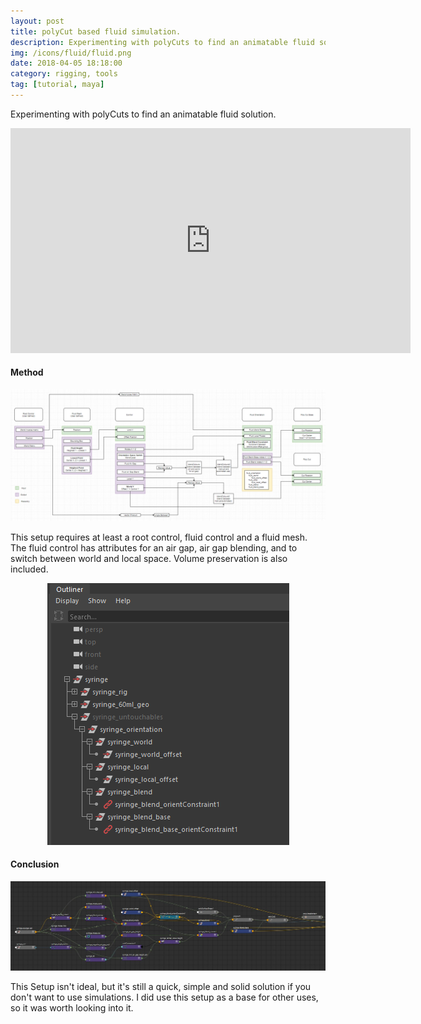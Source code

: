 ```yaml
---
layout: post
title: polyCut based fluid simulation.
description: Experimenting with polyCuts to find an animatable fluid solution. 
img: /icons/fluid/fluid.png
date: 2018-04-05 18:18:00
category: rigging, tools
tag: [tutorial, maya]
---
```

Experimenting with polyCuts to find an animatable fluid solution.
<p align="center"><iframe src="https://player.vimeo.com/video/351359997?color=ff9933&title=0&byline=0&portrait=0" width="640" height="360" frameborder="0" webkitallowfullscreen mozallowfullscreen allowfullscreen></iframe></p>
<h4>Method</h4> 
<p align="center"><img src="/icons/fluid/fluid_setup.png"/></p>
<p class="justify"> 
This setup requires at least a root control, fluid control and a fluid mesh. 
The fluid control has attributes for an air gap, air gap blending, and to switch between world and local space. 
Volume preservation is also included. 
</p>
<p align="center"><img src="/icons/fluid/fluid_outliner.png"/></p>

<h4>Conclusion</h4>
<p align="center"><img src="/icons/fluid/fluid_node_network.jpg"/></p>
<p class="justify">This Setup isn't ideal, but it's still a quick, simple and solid solution if you don't want to use simulations.
I did use this setup as a base for other uses, so it was worth looking into it. 
</p>



